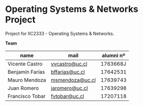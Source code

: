 # Operating Systems & Networks Project
Project for IIC2333 - Operating Systems &amp; Networks.

**Team**

| name            | mail              | alumni nº
| --------------- | ----------------- | -----------
| Vicente Castro  | [vvcastro@uc.cl]  | 1763668J
| Benjamín Farías | [bffarias@uc.cl]  | 17642531
| Mauro Mendoza   | [msmendoza@uc.cl] | 17639743
| Juan Romero     | [jaromero@uc.cl]  | 17639298
| Francisco Tobar | [fvtobar@uc.cl]   | 17207118

[vvcastro@uc.cl]:  mailto:vvcastros@uc.cl
[bffarias@uc.cl]:  mailto:bffarias@uc.cl
[msmendoza@uc.cl]: mailto:msmendoza@uc.cl
[jaromero@uc.cl]:  mailto:jaromero@uc.cl
[fvtobar@uc.cl]:   mailto:fvtobar@uc.cl
